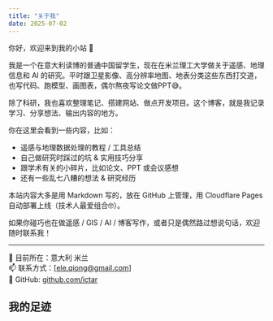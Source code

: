 ```yaml
---
title: "关于我"
date: 2025-07-02
---
```


你好，欢迎来到我的小站 👋

我是一个在意大利读博的普通中国留学生，现在在米兰理工大学做关于遥感、地理信息和 AI 的研究。平时跟卫星影像、高分辨率地图、地表分类这些东西打交道，也写代码、跑模型、画图表，偶尔熬夜写论文做PPT😅。

除了科研，我也喜欢整理笔记、搭建网站、做点开发项目。这个博客，就是我记录学习、分享想法、输出内容的地方。

你在这里会看到一些内容，比如：
- 遥感与地理数据处理的教程 / 工具总结  
- 自己做研究时踩过的坑 & 实用技巧分享  
- 跟学术有关的小碎片，比如论文、PPT 或会议感想  
- 还有一些乱七八糟的想法 & 研究经历  

本站内容大多是用 Markdown 写的，放在 GitHub 上管理，用 Cloudflare Pages 自动部署上线（技术人最爱组合🤓）。

如果你碰巧也在做遥感 / GIS / AI / 博客写作，或者只是偶然路过想说句话，欢迎随时联系我！

---

📍 目前所在：意大利 米兰  
📫 联系方式：[ele.qiong@gmail.com]   
🔗 GitHub: [github.com/ictar](https://github.com/ictar)


## 我的足迹

<div id="map" style="height: 600px; margin-top: 2rem;"></div>

<script>
    document.addEventListener("DOMContentLoaded", function () {
        // 基础地图初始化
        const map = L.map('map').setView([45.4782, 9.2276], 8);
        L.tileLayer('https://{s}.tile.openstreetmap.org/{z}/{x}/{y}.png', {
        maxZoom: 28,
        }).addTo(map);

        // 当前语言判断
        const lang = document.documentElement.lang.includes('zh') ? 'zh-CN' : 'en';

        // 自定义图标（按类型区分）
        const iconMap = {
            study: L.AwesomeMarkers.icon({
                icon: 'graduation-cap',
                prefix: 'fa',
                markerColor: 'blue'
            }),
            work: L.AwesomeMarkers.icon({
                icon: 'briefcase',
                prefix: 'fa',
                markerColor: 'red'
            }),
            travel: L.AwesomeMarkers.icon({
                icon: 'route',
                prefix: 'fa',
                markerColor: 'green'
            })
        };

        // 加载对应语言的 JSON 文件
        fetch(`/data/places.${lang}.json`)
        .then(res => res.json())
        .then(data => {
            data.forEach(place => {
            const marker = L.marker(place.coords, { icon: iconMap[place.type] });
            const popupHtml = `
                <div style="min-width:180px;padding:8px 0;">
                    <div style="font-weight:bold;font-size:16px;margin-bottom:4px;">
                        <i class="fa fa-${place.type === 'study' ? 'graduation-cap' : place.type === 'work' ? 'briefcase' : 'plane'}" style="margin-right:6px;color:#4A90E2;"></i>
                        ${place.title}
                    </div>
                    <div style="color:#555;">${place.desc}</div>
                    <div style="font-size:12px;color:#888;margin-top:4px;">${place.years}</div>
                </div>
            `;
            marker.bindPopup(popupHtml);
            marker.addTo(map);
            });
        });

        // 图例
        const legend = L.control({ position: 'bottomright' });

        legend.onAdd = function () {
        const div = L.DomUtil.create('div', 'custom-legend');
        div.innerHTML = `
            <div class="legend-title">📍 我的经历</div>
            <div class="legend-item">
                <i class="fa fa-graduation-cap" style="color:#4A90E2;margin-right:6px;"></i> 学习
            </div>
            <div class="legend-item">
                <i class="fa fa-briefcase" style="color:#D0021B;margin-right:6px;"></i> 工作
            </div>
            <div class="legend-item">
                <i class="fa fa-route" style="color:#7ED321;margin-right:6px;"></i> 旅行
            </div>
        `;
        return div;
        };

        legend.addTo(map);

    })
</script>
<style>
    .custom-legend {
  background: rgba(255, 255, 255, 0.95);
  box-shadow: 0 4px 12px rgba(0, 0, 0, 0.1);
  padding: 12px 16px;
  border-radius: 12px;
  font-family: "Helvetica Neue", sans-serif;
  font-size: 14px;
  color: #333;
  line-height: 1.6;
  max-width: 200px;
}

.custom-legend .legend-title {
  font-weight: bold;
  margin-bottom: 8px;
  font-size: 15px;
  color: #222;
}

.custom-legend .legend-item {
  display: flex;
  align-items: center;
  margin-bottom: 6px;
}

.custom-legend .legend-icon {
  width: 12px;
  height: 12px;
  display: inline-block;
  margin-right: 8px;
  border-radius: 3px;
}

</style>